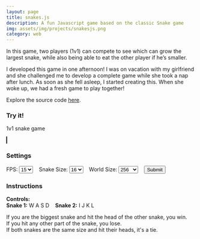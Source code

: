 ```yaml
---
layout: page
title: snakes.js
description: A fun Javascript game based on the classic Snake game
img: assets/img/projects/snakesjs.png
category: web
---
```


In this game, two players (1v1) can compete to see which can grow the largest snake, while also being able to eat the other player if he’s smaller.

I developed this game in one afternoon! I was on vacation with my girlfriend and she challenged me to develop a complete game while she took a nap after lunch. As soon as she fell asleep, I started creating this. When she woke up, we had a fresh game to play together!

Explore the source code [here](https://www.github.com/afonsocraposo/snakes.js/).

### Try it!

<body>
    <p>1v1 snake game</p>
    <canvas id="canvas" width="512" height="512" style="border:1px solid #000000;"></canvas>
    <h3>Settings</h3>
    <form method="get">
        <label for="FPS">FPS:</label>
        <select id="FPS" name="FPS">
          <option value="5">5</option>
          <option value="10">10</option>
          <option value="15" selected>15</option>
          <option value="20">20</option>
          <option value="25">25</option>
          <option value="30">30</option>
        </select>
        &nbsp;&nbsp;
        <label for="SIZE">Snake Size:</label>
        <select id="SIZE" name="SIZE">
          <option value="4">4</option>
          <option value="8">8</option>
          <option value="16" selected>16</option>
          <option value="32">32</option>
          <option value="64">64</option>
        </select>
        &nbsp;&nbsp;
        <label for="WORLD">World Size:</label>
        <select id="WORLD" name="WORLD">
          <option value="128">128</option>
          <option value="256" selected>256</option>
          <option value="512">512</option>
          <option value="1024">1024</option>
        </select>
        &nbsp;&nbsp;
        <input type="submit" value="Submit">
    </form>
    <h3>Instructions</h3>
    <p>
    <b>Controls:</b>
    <br>
    <b>Snake 1:</b> W A S D &nbsp;&nbsp; <b>Snake 2:</b> I J K L
    </p>
    <p>
    If you are the biggest snake and hit the head of the other snake, you win.
    </br>
    If you hit any other part of the snake, you lose.
    </br>
    If both snakes are the same size and hit their heads, it's a tie.
    </p>

</body>
<script src="/assets/js/snakes.js"></script>
